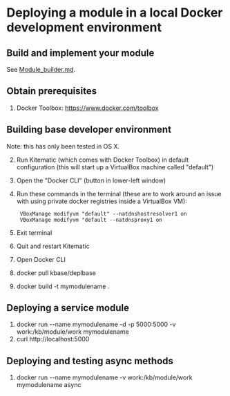 # Deploying a module in a local Docker development environment

## Build and implement your module

See [Module_builder.md](Module_builder.md).

## Obtain prerequisites

1. Docker Toolbox: https://www.docker.com/toolbox

## Building base developer environment

Note: this has only been tested in OS X.

2. Run Kitematic (which comes with Docker Toolbox) in default configuration (this will start up a VirtualBox machine called "default")
3. Open the "Docker CLI" (button in lower-left window)
4. Run these commands in the terminal (these are to work around an issue with using private docker registries inside a VirtualBox VM):

        VBoxManage modifyvm "default" --natdnshostresolver1 on
        VBoxManage modifyvm "default --natdnsproxy1 on
6. Exit terminal
7. Quit and restart Kitematic
8. Open Docker CLI
9. docker pull kbase/deplbase
10. docker build -t mymodulename .

## Deploying a service module

1. docker run --name mymodulename -d -p 5000:5000 -v work:/kb/module/work mymodulename
2. curl http://localhost:5000

## Deploying and testing async methods

1. docker run --name mymodulename -v work:/kb/module/work mymodulename async <arguments>
